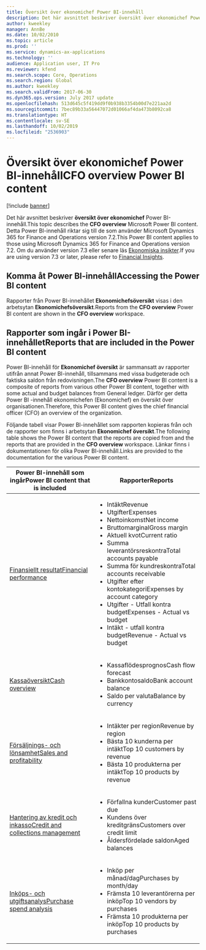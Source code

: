 ```yaml
---
title: Översikt över ekonomichef Power BI-innehåll
description: Det här avsnittet beskriver översikt över ekonomichef Power BI-innehåll.
author: kweekley
manager: AnnBe
ms.date: 10/02/2010
ms.topic: article
ms.prod: ''
ms.service: dynamics-ax-applications
ms.technology: ''
audience: Application user, IT Pro
ms.reviewer: kfend
ms.search.scope: Core, Operations
ms.search.region: Global
ms.author: kweekley
ms.search.validFrom: 2017-06-30
ms.dyn365.ops.version: July 2017 update
ms.openlocfilehash: 513d645c5f419dd9f0b938b3354b00d7e221aa2d
ms.sourcegitcommit: 7bec89b33a56447072d01066af4da473b8092ca8
ms.translationtype: HT
ms.contentlocale: sv-SE
ms.lasthandoff: 10/02/2019
ms.locfileid: "2536903"
---
```

# <a name="cfo-overview-power-bi-content"></a><span data-ttu-id="e9cab-103">Översikt över ekonomichef Power BI-innehåll</span><span class="sxs-lookup"><span data-stu-id="e9cab-103">CFO overview Power BI content</span></span>

[!include [banner](../includes/banner.md)] 

<span data-ttu-id="e9cab-104">Det här avsnittet beskriver **översikt över ekonomichef** Power BI-innehåll.</span><span class="sxs-lookup"><span data-stu-id="e9cab-104">This topic describes the **CFO overview** Microsoft Power BI content.</span></span> <span data-ttu-id="e9cab-105">Detta Power BI-innehåll riktar sig till de som använder Microsoft Dynamics 365 for Finance and Operations version 7.2.</span><span class="sxs-lookup"><span data-stu-id="e9cab-105">This Power BI content applies to those using Microsoft Dynamics 365 for Finance and Operations version 7.2.</span></span> <span data-ttu-id="e9cab-106">Om du använder version 7.3 eller senare läs [Ekonomiska insikter](financial-insights.md).</span><span class="sxs-lookup"><span data-stu-id="e9cab-106">If you are using version 7.3 or later, please refer to [Financial Insights](financial-insights.md).</span></span>

## <a name="accessing-the-power-bi-content"></a><span data-ttu-id="e9cab-107">Komma åt Power BI-innehåll</span><span class="sxs-lookup"><span data-stu-id="e9cab-107">Accessing the Power BI content</span></span>

<span data-ttu-id="e9cab-108">Rapporter från Power BI-innehållet **Ekonomichefsöversikt** visas i den arbetsytan **Ekonomichefsöversikt**.</span><span class="sxs-lookup"><span data-stu-id="e9cab-108">Reports from the **CFO overview** Power BI content are shown in the **CFO overview** workspace.</span></span>

## <a name="reports-that-are-included-in-the-power-bi-content"></a><span data-ttu-id="e9cab-109">Rapporter som ingår i Power BI-innehållet</span><span class="sxs-lookup"><span data-stu-id="e9cab-109">Reports that are included in the Power BI content</span></span>
<span data-ttu-id="e9cab-110">Power BI-innehåll för **Ekonomichef översikt** är sammansatt av rapporter utifrån annat Power BI-innehåll, tillsammans med vissa budgeterade och faktiska saldon från redovisningen.</span><span class="sxs-lookup"><span data-stu-id="e9cab-110">The **CFO overview** Power BI content is a composite of reports from various other Power BI content, together with some actual and budget balances from General ledger.</span></span> <span data-ttu-id="e9cab-111">Därför ger detta Power BI -innehåll ekonomichefen (Ekonomichef) en översikt över organisationen.</span><span class="sxs-lookup"><span data-stu-id="e9cab-111">Therefore, this Power BI content gives the chief financial officer (CFO) an overview of the organization.</span></span>

<span data-ttu-id="e9cab-112">Följande tabell visar Power BI-innehållet som rapporten kopieras från och de rapporter som finns i arbetsytan **Ekonomichef översikt**.</span><span class="sxs-lookup"><span data-stu-id="e9cab-112">The following table shows the Power BI content that the reports are copied from and the reports that are provided in the **CFO overview** workspace.</span></span> <span data-ttu-id="e9cab-113">Länkar finns i dokumentationen för olika Power BI-innehåll.</span><span class="sxs-lookup"><span data-stu-id="e9cab-113">Links are provided to the documentation for the various Power BI content.</span></span>

| <span data-ttu-id="e9cab-114">Power BI-innehåll som ingår</span><span class="sxs-lookup"><span data-stu-id="e9cab-114">Power BI content that is included</span></span> | <span data-ttu-id="e9cab-115">Rapporter</span><span class="sxs-lookup"><span data-stu-id="e9cab-115">Reports</span></span> |
|-----------------------------------|---------|
| [<span data-ttu-id="e9cab-116">Finansiellt resultat</span><span class="sxs-lookup"><span data-stu-id="e9cab-116">Financial performance</span></span>](financial-performance-power-bi-content-pack.md) | <ul><li><span data-ttu-id="e9cab-117">Intäkt</span><span class="sxs-lookup"><span data-stu-id="e9cab-117">Revenue</span></span></li><li><span data-ttu-id="e9cab-118">Utgifter</span><span class="sxs-lookup"><span data-stu-id="e9cab-118">Expenses</span></span></li><li><span data-ttu-id="e9cab-119">Nettoinkomst</span><span class="sxs-lookup"><span data-stu-id="e9cab-119">Net income</span></span></li><li><span data-ttu-id="e9cab-120">Bruttomarginal</span><span class="sxs-lookup"><span data-stu-id="e9cab-120">Gross margin</span></span></li><li><span data-ttu-id="e9cab-121">Aktuell kvot</span><span class="sxs-lookup"><span data-stu-id="e9cab-121">Current ratio</span></span></li><li><span data-ttu-id="e9cab-122">Summa leverantörsreskontra</span><span class="sxs-lookup"><span data-stu-id="e9cab-122">Total accounts payable</span></span></li><li><span data-ttu-id="e9cab-123">Summa för kundreskontra</span><span class="sxs-lookup"><span data-stu-id="e9cab-123">Total accounts receivable</span></span></li><li><span data-ttu-id="e9cab-124">Utgifter efter kontokategori</span><span class="sxs-lookup"><span data-stu-id="e9cab-124">Expenses by account category</span></span></li><li><span data-ttu-id="e9cab-125">Utgifter - Utfall kontra budget</span><span class="sxs-lookup"><span data-stu-id="e9cab-125">Expenses - Actual vs budget</span></span></li><li><span data-ttu-id="e9cab-126">Intäkt - utfall kontra budget</span><span class="sxs-lookup"><span data-stu-id="e9cab-126">Revenue - Actual vs budget</span></span></li></ul> |
| [<span data-ttu-id="e9cab-127">Kassaöversikt</span><span class="sxs-lookup"><span data-stu-id="e9cab-127">Cash overview</span></span>](../../../finance/cash-bank-management/Cash-Overview-Power-BI-content.md) | <ul><li><span data-ttu-id="e9cab-128">Kassaflödesprognos</span><span class="sxs-lookup"><span data-stu-id="e9cab-128">Cash flow forecast</span></span></li><li><span data-ttu-id="e9cab-129">Bankkontosaldo</span><span class="sxs-lookup"><span data-stu-id="e9cab-129">Bank account balance</span></span></li><li><span data-ttu-id="e9cab-130">Saldo per valuta</span><span class="sxs-lookup"><span data-stu-id="e9cab-130">Balance by currency</span></span></li></ul> |
| [<span data-ttu-id="e9cab-131">Försäljnings- och lönsamhet</span><span class="sxs-lookup"><span data-stu-id="e9cab-131">Sales and profitability</span></span>](sales-profitability-performance-content-pack.md) | <ul><li><span data-ttu-id="e9cab-132">Intäkter per region</span><span class="sxs-lookup"><span data-stu-id="e9cab-132">Revenue by region</span></span></li><li><span data-ttu-id="e9cab-133">Bästa 10 kunderna per intäkt</span><span class="sxs-lookup"><span data-stu-id="e9cab-133">Top 10 customers by revenue</span></span></li><li><span data-ttu-id="e9cab-134">Bästa 10 produkterna per intäkt</span><span class="sxs-lookup"><span data-stu-id="e9cab-134">Top 10 products by revenue</span></span></li></ul> |
| [<span data-ttu-id="e9cab-135">Hantering av kredit och inkasso</span><span class="sxs-lookup"><span data-stu-id="e9cab-135">Credit and collections management</span></span>](../../../finance/accounts-receivable/credit-collections-power-bi.md) | <ul><li><span data-ttu-id="e9cab-136">Förfallna kunder</span><span class="sxs-lookup"><span data-stu-id="e9cab-136">Customer past due</span></span></li><li><span data-ttu-id="e9cab-137">Kundens över kreditgräns</span><span class="sxs-lookup"><span data-stu-id="e9cab-137">Customers over credit limit</span></span></li><li><span data-ttu-id="e9cab-138">Åldersfördelade saldon</span><span class="sxs-lookup"><span data-stu-id="e9cab-138">Aged balances</span></span></li></ul> |
| [<span data-ttu-id="e9cab-139">Inköps- och utgiftsanalys</span><span class="sxs-lookup"><span data-stu-id="e9cab-139">Purchase spend analysis</span></span>](../../../finance/accounts-receivable/credit-collections-power-bi.md) | <ul><li><span data-ttu-id="e9cab-140">Inköp per månad/dag</span><span class="sxs-lookup"><span data-stu-id="e9cab-140">Purchases by month/day</span></span></li><li><span data-ttu-id="e9cab-141">Främsta 10 leverantörerna per inköp</span><span class="sxs-lookup"><span data-stu-id="e9cab-141">Top 10 vendors by purchases</span></span></li><li><span data-ttu-id="e9cab-142">Främsta 10 produkterna per inköp</span><span class="sxs-lookup"><span data-stu-id="e9cab-142">Top 10 products by purchases</span></span></li></ul> |
